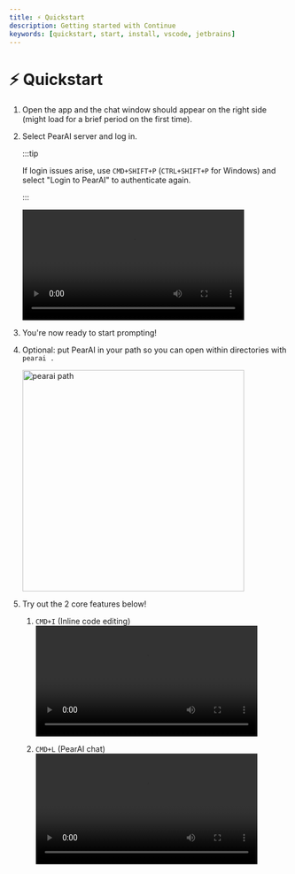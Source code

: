 ```yaml
---
title: ⚡️ Quickstart
description: Getting started with Continue
keywords: [quickstart, start, install, vscode, jetbrains]
---
```


# ⚡️ Quickstart

1. Open the app and the chat window should appear on the right side (might load for a brief period on the first time).

2. Select PearAI server and log in.

   :::tip

   If login issues arise, use `CMD+SHIFT+P` (`CTRL+SHIFT+P` for Windows) and select "Login to PearAI" to authenticate again.

   :::

   <video width="400" controls>
      <source src="/videos/pearai-onboard-login.webm" type="video/webm" />
      Your browser does not support the video tag.
   </video>

3. You're now ready to start prompting!

4. Optional: put PearAI in your path so you can open within directories with `pearai .`

   <img src="/img/pearai-path-dark.webp" alt="pearai path" width="400"/>

5. Try out the 2 core features below!

   1. `CMD+I` (Inline code editing)
      <video width="400" controls>
         <source src="/videos/cmd+i-documentation.webm" type="video/webm" />
         Your browser does not support the video tag.
      </video>

   2. `CMD+L` (PearAI chat)
      <video width="400" controls>
         <source src="/videos/cmd+l-documentation.webm" type="video/webm" />
         Your browser does not support the video tag.
      </video>
